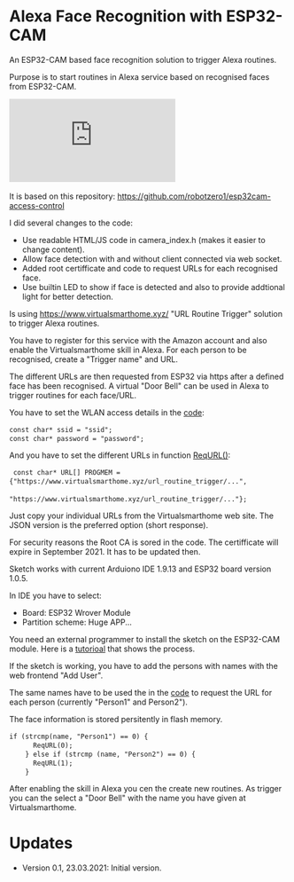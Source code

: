 # Alexa Face Recognition with ESP32-CAM
An ESP32-CAM based face recognition solution to trigger Alexa routines.

Purpose is to start routines in Alexa service based on recognised faces from ESP32-CAM.

![Web](https://github.com/AK-Homberger/Alexa-Face-Recognition-with-ESP32CAM/blob/main/Alexa%20Face%20Recognition.pgn)

It is based on this repository: https://github.com/robotzero1/esp32cam-access-control

I did several changes to the code:
- Use readable HTML/JS code in camera_index.h (makes it easier to change content).
- Allow face detection with and without client connected via web socket.
- Added root certifficate and code to request URLs for each recognised face.
- Use builtin LED to show if face is detected and also to provide addtional light for better detection.

Is using https://www.virtualsmarthome.xyz/ "URL Routine Trigger" solution to trigger Alexa routines.

You have to register for this service with the Amazon account and also enable the Virtualsmarthome skill in Alexa.
For each person to be recognised, create a "Trigger name" and URL.

The different URLs are then requested from ESP32 via https after a defined face has been recognised.
A virtual "Door Bell" can be used in Alexa to trigger routines for each face/URL.

You have to set the WLAN access details in the [code](https://github.com/AK-Homberger/Alexa-Face-Recognition-with-ESP32CAM/blob/820072e45e19db61a0750780037e1fea23065cbc/AlexaFaceDetectionESP32Cam/AlexaFaceDetectionESP32Cam.ino#L35):
```
const char* ssid = "ssid";
const char* password = "password";
```

And you have to set the different URLs in function [ReqURL()](https://github.com/AK-Homberger/Alexa-Face-Recognition-with-ESP32CAM/blob/820072e45e19db61a0750780037e1fea23065cbc/AlexaFaceDetectionESP32Cam/AlexaFaceDetectionESP32Cam.ino#L250):
```
 const char* URL[] PROGMEM = {"https://www.virtualsmarthome.xyz/url_routine_trigger/...",
                               "https://www.virtualsmarthome.xyz/url_routine_trigger/..."}; 
```
Just copy your individual URLs from the Virtualsmarthome web site. The JSON version is the preferred option (short response).

For security reasons the Root CA is sored in the code. The certifficate will expire in September 2021. It has to be updated then.

Sketch works with current Arduiono IDE 1.9.13 and ESP32 board version 1.0.5.

In IDE you have to select:
- Board: ESP32 Wrover Module
- Partition scheme: Huge APP...

You need an external programmer to install the sketch on the ESP32-CAM module. Here is a [tutorioal](https://randomnerdtutorials.com/esp32-cam-video-streaming-face-recognition-arduino-ide/) that shows the process.

If the sketch is working, you have to add the persons with names with the web frontend "Add User".

The same names have to be used the in the [code](https://github.com/AK-Homberger/Alexa-Face-Recognition-with-ESP32CAM/blob/820072e45e19db61a0750780037e1fea23065cbc/AlexaFaceDetectionESP32Cam/AlexaFaceDetectionESP32Cam.ino#L428) to request the URL for each person (currently "Person1" and Person2").

The face information is stored persitently in flash memory.

```
if (strcmp(name, "Person1") == 0) {
      ReqURL(0);
    } else if (strcmp (name, "Person2") == 0) {
      ReqURL(1);
    }
```

After enabling the skill in Alexa you cen the create new routines. As trigger you can the select a "Door Bell" with the name you have given at Virtualsmarthome.

# Updates
- Version 0.1, 23.03.2021: Initial version.
